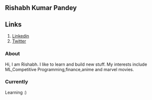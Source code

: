 ## Rishabh Kumar Pandey
## Links 
  1. [Linkedin](https://www.linkedin.com/in/d3nominator)
  2. [Twitter](https://twitter.com/d3nominator)

###  About
  Hi, I am Rishabh. I like to learn and build new stuff. My interests include ML,Competitive Programming,finance,anime and marvel movies.

### Currently
  Learning :)

